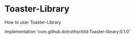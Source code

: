 # Toaster-Library
How to user Toaster-Library

implementation 'com.github.dotrothschild:Toaster-library:0.1.0'
